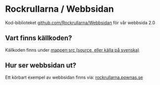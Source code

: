 # Rockrullarna / Webbsidan
Kod-biblioteket [github.com/Rockrullarna/Webbsidan](https://github.com/Rockrullarna/Webbsidan) för vår webbsida 2.0

## Vart finns källkoden?
Källkoden finns under [mappen src (source, eller källa på svenska)](https://github.com/Rockrullarna/Webbsidan/tree/main/src)

## Hur ser webbsidan ut?
Ett körbart exempel av webbsidan finns via: [rockrullarna.pownas.se](https://rockrullarna.pownas.se/)
